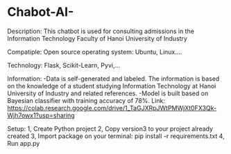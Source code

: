 # Chabot-AI-

Description:
This chatbot is used for consulting admissions in the Information Technology Faculty of Hanoi University of Industry

Compatiple:
Open source operating system: Ubuntu, Linux....

Technology:
Flask, Scikit-Learn, Pyvi,...

Information:
-Data is self-generated and labeled. The information is based on the knowledge of a student studying Information Technology at Hanoi University of Industry and related references.
-Model is built based on Bayesian classifier with training accuracy of 78%.
Link: https://colab.research.google.com/drive/1_TaGJXRpJWtPMWjXt0FX3Qk-Wjh7owx1?usp=sharing


Setup:
1, Create Python project
2, Copy version3 to your project already created
3, Import package on your terminal:  pip install -r requirements.txt
4, Run app.py


